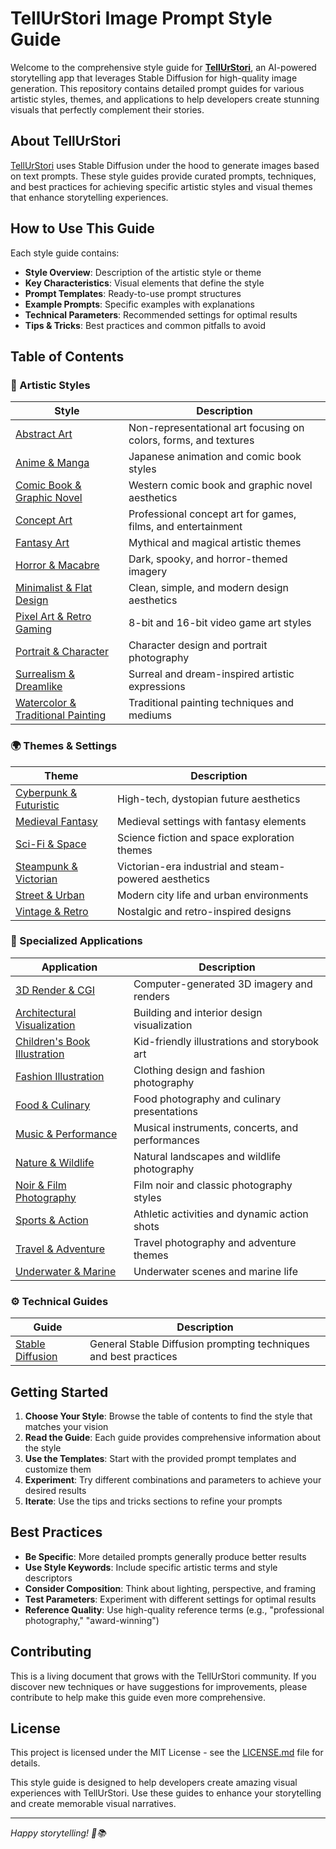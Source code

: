 # TellUrStori Image Prompt Style Guide

Welcome to the comprehensive style guide for [**TellUrStori**](https://tellurstori.com), an AI-powered storytelling app that leverages Stable Diffusion for high-quality image generation. This repository contains detailed prompt guides for various artistic styles, themes, and applications to help developers create stunning visuals that perfectly complement their stories.

## About TellUrStori

[TellUrStori](https://tellurstori.com) uses Stable Diffusion under the hood to generate images based on text prompts. These style guides provide curated prompts, techniques, and best practices for achieving specific artistic styles and visual themes that enhance storytelling experiences.

## How to Use This Guide

Each style guide contains:
- **Style Overview**: Description of the artistic style or theme
- **Key Characteristics**: Visual elements that define the style
- **Prompt Templates**: Ready-to-use prompt structures
- **Example Prompts**: Specific examples with explanations
- **Technical Parameters**: Recommended settings for optimal results
- **Tips & Tricks**: Best practices and common pitfalls to avoid

## Table of Contents

### 🎨 Artistic Styles

| Style | Description |
|-------|-------------|
| [Abstract Art](./abstract_art_prompt_guide.md) | Non-representational art focusing on colors, forms, and textures |
| [Anime & Manga](./anime_manga_prompt_guide.md) | Japanese animation and comic book styles |
| [Comic Book & Graphic Novel](./comic_book_graphic_novel_prompt_guide.md) | Western comic book and graphic novel aesthetics |
| [Concept Art](./concept_art_prompt_guide.md) | Professional concept art for games, films, and entertainment |
| [Fantasy Art](./fantasy_art_prompt_guide.md) | Mythical and magical artistic themes |
| [Horror & Macabre](./horror_macabre_prompt_guide.md) | Dark, spooky, and horror-themed imagery |
| [Minimalist & Flat Design](./minimalist_flat_design_prompt_guide.md) | Clean, simple, and modern design aesthetics |
| [Pixel Art & Retro Gaming](./pixel_art_retro_game_prompt_guide.md) | 8-bit and 16-bit video game art styles |
| [Portrait & Character](./portrait_character_prompt_guide.md) | Character design and portrait photography |
| [Surrealism & Dreamlike](./surrealism_dreamlike_prompt_guide.md) | Surreal and dream-inspired artistic expressions |
| [Watercolor & Traditional Painting](./watercolor_traditional_painting_prompt_guide.md) | Traditional painting techniques and mediums |

### 🌍 Themes & Settings

| Theme | Description |
|-------|-------------|
| [Cyberpunk & Futuristic](./cyberpunk_futuristic_prompt_guide.md) | High-tech, dystopian future aesthetics |
| [Medieval Fantasy](./medieval_fantasy_prompt_guide.md) | Medieval settings with fantasy elements |
| [Sci-Fi & Space](./sci_fi_space_prompt_guide.md) | Science fiction and space exploration themes |
| [Steampunk & Victorian](./steampunk_victorian_prompt_guide.md) | Victorian-era industrial and steam-powered aesthetics |
| [Street & Urban](./street_urban_prompt_guide.md) | Modern city life and urban environments |
| [Vintage & Retro](./vintage_retro_prompt_guide.md) | Nostalgic and retro-inspired designs |

### 🎯 Specialized Applications

| Application | Description |
|-------------|-------------|
| [3D Render & CGI](./3d_render_cgi_prompt_guide.md) | Computer-generated 3D imagery and renders |
| [Architectural Visualization](./architectural_visualization_prompt_guide.md) | Building and interior design visualization |
| [Children's Book Illustration](./childrens_book_illustration_prompt_guide.md) | Kid-friendly illustrations and storybook art |
| [Fashion Illustration](./fashion_illustration_prompt_guide.md) | Clothing design and fashion photography |
| [Food & Culinary](./food_culinary_prompt_guide.md) | Food photography and culinary presentations |
| [Music & Performance](./music_performance_prompt_guide.md) | Musical instruments, concerts, and performances |
| [Nature & Wildlife](./nature_wildlife_prompt_guide.md) | Natural landscapes and wildlife photography |
| [Noir & Film Photography](./noir_film_photography_prompt_guide.md) | Film noir and classic photography styles |
| [Sports & Action](./sports_action_prompt_guide.md) | Athletic activities and dynamic action shots |
| [Travel & Adventure](./travel_adventure_prompt_guide.md) | Travel photography and adventure themes |
| [Underwater & Marine](./underwater_marine_prompt_guide.md) | Underwater scenes and marine life |

### ⚙️ Technical Guides

| Guide | Description |
|-------|-------------|
| [Stable Diffusion](./stable_diffusion_prompt_guide.md) | General Stable Diffusion prompting techniques and best practices |

## Getting Started

1. **Choose Your Style**: Browse the table of contents to find the style that matches your vision
2. **Read the Guide**: Each guide provides comprehensive information about the style
3. **Use the Templates**: Start with the provided prompt templates and customize them
4. **Experiment**: Try different combinations and parameters to achieve your desired results
5. **Iterate**: Use the tips and tricks sections to refine your prompts

## Best Practices

- **Be Specific**: More detailed prompts generally produce better results
- **Use Style Keywords**: Include specific artistic terms and style descriptors
- **Consider Composition**: Think about lighting, perspective, and framing
- **Test Parameters**: Experiment with different settings for optimal results
- **Reference Quality**: Use high-quality reference terms (e.g., "professional photography," "award-winning")

## Contributing

This is a living document that grows with the TellUrStori community. If you discover new techniques or have suggestions for improvements, please contribute to help make this guide even more comprehensive.

## License

This project is licensed under the MIT License - see the [LICENSE.md](LICENSE.md) file for details.

This style guide is designed to help developers create amazing visual experiences with TellUrStori. Use these guides to enhance your storytelling and create memorable visual narratives.

---

*Happy storytelling! 🎨📚*
